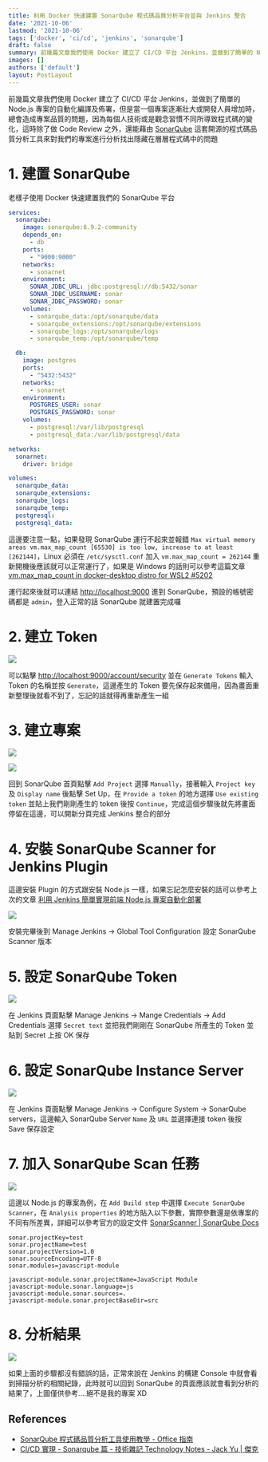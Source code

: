 ```yaml
---
title: 利用 Docker 快速建置 SonarQube 程式碼品質分析平台並與 Jenkins 整合
date: '2021-10-06'
lastmod: '2021-10-06'
tags: ['docker', 'ci/cd', 'jenkins', 'sonarqube']
draft: false
summary: 前幾篇文章我們使用 Docker 建立了 CI/CD 平台 Jenkins，並做到了簡單的 Node.js 專案的自動化編譯及佈署，但是當一個專案逐漸壯大或開發人員增加時，總會造成專案品質的問題，因為每個人技術或是觀念習慣不同所導致程式碼的變化，這時除了做 Code Review 之外，還能藉由 SonarQube 這套開源的程式碼品質分析工具來對我們的專案進行分析找出隱藏在層層程式碼中的問題
images: []
authors: ['default']
layout: PostLayout
---
```


<TOCInline toc={props.toc} asDisclosure />

前幾篇文章我們使用 Docker 建立了 CI/CD 平台 Jenkins，並做到了簡單的 Node.js 專案的自動化編譯及佈署，但是當一個專案逐漸壯大或開發人員增加時，總會造成專案品質的問題，因為每個人技術或是觀念習慣不同所導致程式碼的變化，這時除了做 Code Review 之外，還能藉由 [SonarQube](https://www.sonarqube.org/) 這套開源的程式碼品質分析工具來對我們的專案進行分析找出隱藏在層層程式碼中的問題

# 1. 建置 SonarQube

老樣子使用 Docker 快速建置我們的 SonarQube 平台

```yml:docker-compose.yml
services:
  sonarqube:
    image: sonarqube:8.9.2-community
    depends_on:
      - db
    ports:
      - "9000:9000"
    networks:
      - sonarnet
    environment:
      SONAR_JDBC_URL: jdbc:postgresql://db:5432/sonar
      SONAR_JDBC_USERNAME: sonar
      SONAR_JDBC_PASSWORD: sonar
    volumes:
      - sonarqube_data:/opt/sonarqube/data
      - sonarqube_extensions:/opt/sonarqube/extensions
      - sonarqube_logs:/opt/sonarqube/logs
      - sonarqube_temp:/opt/sonarqube/temp

  db:
    image: postgres
    ports:
      - "5432:5432"
    networks:
      - sonarnet
    environment:
      POSTGRES_USER: sonar
      POSTGRES_PASSWORD: sonar
    volumes:
      - postgresql:/var/lib/postgresql
      - postgresql_data:/var/lib/postgresql/data

networks:
  sonarnet:
    driver: bridge

volumes:
  sonarqube_data:
  sonarqube_extensions:
  sonarqube_logs:
  sonarqube_temp:
  postgresql:
  postgresql_data:
```

這邊要注意一點，如果發現 SonarQube 運行不起來並報錯 `Max virtual memory areas vm.max_map_count [65530] is too low, increase to at least [262144]`，Linux 必須在 `/etc/sysctl.conf` 加入 `vm.max_map_count = 262144` 重新開機後應該就可以正常運行了，如果是 Windows 的話則可以參考這篇文章 [vm.max_map_count in docker-desktop distro for WSL2 #5202](https://github.com/docker/for-win/issues/5202)

運行起來後就可以連結 [http://localhost:9000](http://localhost:9000) 進到 SonarQube，預設的帳號密碼都是 `admin`，登入正常的話 SonarQube 就建置完成囉

# 2. 建立 Token

![](/static/images/2021/10/06/jenkins-with-sonarqube/001.png)

可以點擊 [http://localhost:9000/account/security](http://localhost:9000/account/security/) 並在 `Generate Tokens` 輸入 Token 的名稱並按 `Generate`，這邊產生的 Token 要先保存起來備用，因為畫面重新整理後就看不到了，忘記的話就得再重新產生一組

# 3. 建立專案

![](/static/images/2021/10/06/jenkins-with-sonarqube/002.png)

![](/static/images/2021/10/06/jenkins-with-sonarqube/003.png)

回到 SonarQube 首頁點擊 `Add Project` 選擇 `Manually`，接著輸入 `Project key` 及 `Display name` 後點擊 Set Up，在 `Provide a token` 的地方選擇 `Use existing token` 並貼上我們剛剛產生的 token 後按 `Continue`，完成這個步驟後就先將畫面停留在這邊，可以開新分頁完成 Jenkins 整合的部分

# 4. 安裝 SonarQube Scanner for Jenkins Plugin

這邊安裝 Plugin 的方式跟安裝 Node.js 一樣，如果忘記怎麼安裝的話可以參考上次的文章 [利用 Jenkins 簡單實現前端 Node.js 專案自動化部署](https://www.rickjiang.dev/blog/jenkins-with-nodejs)

![](/static/images/2021/10/06/jenkins-with-sonarqube/004.png)

安裝完畢後到 Manage Jenkins -> Global Tool Configuration 設定 SonarQube Scanner 版本

# 5. 設定 SonarQube Token

![](/static/images/2021/10/06/jenkins-with-sonarqube/005.png)

在 Jenkins 頁面點擊 Manage Jenkins -> Mange Credentials -> Add Credentials 選擇 `Secret text` 並把我們剛剛在 SonarQube 所產生的 Token 並貼到 Secret 上按 OK 保存

# 6. 設定 SonarQube Instance Server

![](/static/images/2021/10/06/jenkins-with-sonarqube/006.png)

在 Jenkins 頁面點擊 Manage Jenkins -> Configure System -> SonarQube servers，這邊輸入 SonarQube Server `Name` 及 `URL` 並選擇連接 token 後按 Save 保存設定

# 7. 加入 SonarQube Scan 任務

![](/static/images/2021/10/06/jenkins-with-sonarqube/007.png)

這邊以 Node.js 的專案為例，在 `Add Build step` 中選擇 `Execute SonarQube Scanner`，在 `Analysis properties` 的地方貼入以下參數，實際參數還是依專案的不同有所差異，詳細可以參考官方的設定文件 [SonarScanner | SonarQube Docs](https://docs.sonarqube.org/latest/analysis/scan/sonarscanner/)

```
sonar.projectKey=test
sonar.projectName=test
sonar.projectVersion=1.0
sonar.sourceEncoding=UTF-8
sonar.modules=javascript-module

javascript-module.sonar.projectName=JavaScript Module
javascript-module.sonar.language=js
javascript-module.sonar.sources=.
javascript-module.sonar.projectBaseDir=src
```

# 8. 分析結果

![](/static/images/2021/10/06/jenkins-with-sonarqube/008.png)

如果上面的步驟都沒有錯誤的話，正常來說在 Jenkins 的構建 Console 中就會看到掃描分析的相關紀錄，此時就可以回到 SonarQube 的頁面應該就會看到分析的結果了，上圖僅供參考....絕不是我的專案 XD

## References

- [SonarQube 程式碼品質分析工具使用教學 - Office 指南](https://officeguide.cc/sonarqube-code-quality-security-review-tool-tutorial-examples/)
- [CI/CD 實現 - Sonarqube 篇 - 技術雜記 Technology Notes - Jack Yu | 傑克](https://yu-jack.github.io/2021/01/17/ci-cd-sonarqube/)
